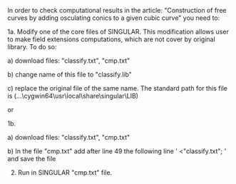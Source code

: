 In order to check computational results in the article: "Construction of free curves by adding osculating conics to a given cubic curve" you need to:

1a. Modify one of the core files of SINGULAR. This modification allows user to make field extensions computations, which are not cover by original library. To do so:

a) download files: "classify.txt", "cmp.txt"

b) change name of this file to "classify.lib"

c) replace the original file of the same name. The standard path for this file is (...\cygwin64\usr\local\share\singular\LIB)

or

1b.

a) download files: "classify.txt", "cmp.txt"

b) In the file "cmp.txt" add after line 49 the following line ' <"classify.txt"; ' and save the file

2. Run in SINGULAR "cmp.txt" file.
